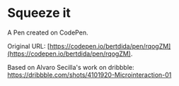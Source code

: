 # Squeeze it

A Pen created on CodePen.

Original URL: [https://codepen.io/bertdida/pen/rqogZM](https://codepen.io/bertdida/pen/rqogZM).

Based on Alvaro Secilla's work on dribbble: https://dribbble.com/shots/4101920-Microinteraction-01